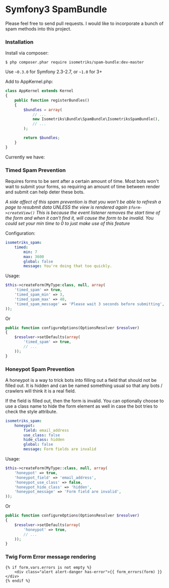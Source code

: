# Symfony3 SpamBundle

Please feel free to send pull requests. I would like to incorporate a bunch of
spam methods into this project.

### Installation

Install via composer:

```shell
$ php composer.phar require isometriks/spam-bundle:dev-master
```

Use `~0.3.0` for Symfony 2.3-2.7, or `~1.0` for 3+

Add to AppKernel.php:

```php
class AppKernel extends Kernel
{
    public function registerBundles()
    {
        $bundles = array(
            // ...
            new Isometriks\Bundle\SpamBundle\IsometriksSpamBundle(),
            // ...
        );

        return $bundles;
    }
}
```

Currently we have:

### Timed Spam Prevention

Requires forms to be sent after a certain amount of time. Most bots won't wait
to submit your forms, so requiring an amount of time between render and submit
can help deter these bots.

*A side affect of this spam prevention is that you won't be able to refresh
a page to resubmit data UNLESS the view is rendered again `$form->createView()`
This is because the event listener removes the start time of the form and
when it can't find it, will cause the form to be invalid. You could set your
min time to 0 to just make use of this feature*

Configuration:

```YAML
isometriks_spam:
    timed:
        min: 7
        max: 3600
        global: false
        message: You're doing that too quickly.
```

Usage:

```php
$this->createForm(MyType:class, null, array(
    'timed_spam' => true,
    'timed_spam_min' => 3,
    'timed_spam_max' => 40,
    'timed_spam_message' => 'Please wait 3 seconds before submitting',
));
```

Or

```php
public function configureOptions(OptionsResolver $resolver)
{
    $resolver->setDefaults(array(
        'timed_spam' => true,
        // ...
    ));
}
```

### Honeypot Spam Prevention

A honeypot is a way to trick bots into filling out a field that should not
be filled out. It is hidden and can be named something usual so that any
bots / crawlers will think it is a real field.

If the field is filled out, then the form is invalid. You can optionally
choose to use a class name to hide the form element as well in case the
bot tries to check the style attribute.

```yml
isometriks_spam:
    honeypot:
        field: email_address
        use_class: false
        hide_class: hidden
        global: false
        message: Form fields are invalid
```

Usage:

```php
$this->createForm(MyType::class, null, array(
    'honeypot' => true,
    'honeypot_field' => 'email_address',
    'honeypot_use_class' => false,
    'honeypot_hide_class' => 'hidden',
    'honeypot_message' => 'Form field are invalid',
));
```

Or

```php
public function configureOptions(OptionsResolver $resolver)
{
    $resolver->setDefaults(array(
        'honeypot' => true,
        // ...
    ));
}
```

### Twig Form Error message rendering

```
{% if form.vars.errors is not empty %}
    <div class="alert alert-danger has-error">{{ form_errors(form) }}</div>
{% endif %}
```
